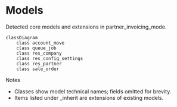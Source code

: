 # Models

Detected core models and extensions in partner_invoicing_mode.

```mermaid
classDiagram
    class account_move
    class queue_job
    class res_company
    class res_config_settings
    class res_partner
    class sale_order
```

Notes
- Classes show model technical names; fields omitted for brevity.
- Items listed under _inherit are extensions of existing models.
